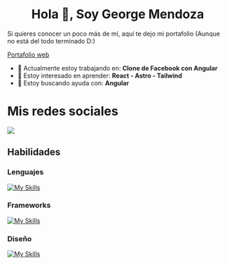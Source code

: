 <h1 align="center">Hola 🫡, Soy George Mendoza</h1>

Si quieres conocer un poco más de mí, aquí te dejo mi portafolio (Aunque no está del todo terminado D:)

<a href="https://george-mendoza-porfolio.vercel.app/"> Portafolio web </a>

<ul>
  <li> 🔭 Actualmente estoy trabajando en: <b>Clone de Facebook con Angular</b> </li>
  <li> 🌱 Estoy interesado en aprender: <b>React - Astro - Tailwind </b> </li>
  <li> 🤔 Estoy buscando ayuda con: <b>Angular </b> </li>
</ul>


# Mis redes sociales

<a target="_blank" href="https://www.linkedin.com/in/george-mendoza-masache/">
  <img src="https://skillicons.dev/icons?i=linkedin" />
</a>

## Habilidades

### Lenguajes

[![My Skills](https://skillicons.dev/icons?i=js,ts,html,css,dart)](https://skillicons.dev)

### Frameworks

[![My Skills](https://skillicons.dev/icons?i=angular,firebase,nodejs,tailwind,bootstrap,astro,flutter)](https://skillicons.dev)

### Diseño

[![My Skills](https://skillicons.dev/icons?i=figma)](https://skillicons.dev)

<!--
**Georgezq/Georgezq** is a ✨ _special_ ✨ repository because its `README.md` (this file) appears on your GitHub profile.

Here are some ideas to get you started:

- 👯 I’m looking to collaborate on ...
- 💬 Ask me about ...
- 📫 How to reach me: ...M
- 😄 Pronouns: ...
- ⚡ Fun fact: ...
-->
